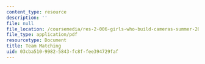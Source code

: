 ```yaml
---
content_type: resource
description: ''
file: null
file_location: /coursemedia/res-2-006-girls-who-build-cameras-summer-2016/03cba51099825843fc8ffee394729faf_MITRES_2_006SUM16_Matching.pdf
file_type: application/pdf
resourcetype: Document
title: Team Matching
uid: 03cba510-9982-5843-fc8f-fee394729faf
---
```

